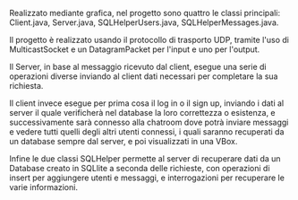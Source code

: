 Realizzato mediante grafica, nel progetto sono quattro le classi principali: Client.java, 
Server.java, SQLHelperUsers.java, SQLHelperMessages.java.

Il progetto è realizzato usando il protocollo di trasporto UDP, tramite l'uso di 
MulticastSocket e un DatagramPacket per l'input e uno per l'output.

Il Server, in base al messaggio ricevuto dal client, esegue una serie di operazioni diverse 
inviando al client dati necessari per completare la sua richiesta.

Il client invece esegue per prima cosa il log in 
o il sign up, inviando i dati al server il quale verificherà nel database la loro 
correttezza o esistenza, e successivamente sarà connesso alla chatroom dove potrà inviare 
messaggi e vedere tutti quelli degli altri utenti connessi, i quali saranno recuperati da 
un database sempre dal server, e poi visualizzati in una VBox.

Infine le due classi SQLHelper permette al server di recuperare dati da un Database 
creato in SQLlite a seconda delle richieste, con operazioni di insert per aggiungere 
utenti e messaggi, e interrogazioni per recuperare le varie informazioni.
